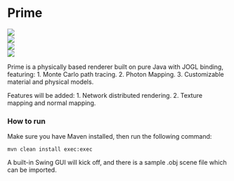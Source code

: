 Prime
=====
<img src="https://avatars1.githubusercontent.com/u/3256712?s=460"/><br/>
<img src="https://cloud.githubusercontent.com/assets/3256712/2883941/7853bb58-d4a2-11e3-8fe7-b27668eb9366.png"/><br/>
<img src="https://cloud.githubusercontent.com/assets/3256712/2883601/ef135e2e-d49d-11e3-9150-48f129c5c414.jpg"/><br/>
<img src="https://cloud.githubusercontent.com/assets/3256712/2883599/eb5b7cda-d49d-11e3-842c-dc63f05b44f3.jpg"/><br/>
<p>
Prime is a physically based renderer built on pure Java with JOGL binding, featuring:
  1. Monte Carlo path tracing.
  2. Photon Mapping.
  3. Customizable material and physical models.


</p>
<p>
Features will be added:
  1. Network distributed rendering.
  2. Texture mapping and normal mapping.

</p>
<h3>How to run</h3>
Make sure you have Maven installed, then run the following command:<br/>
<p><code>mvn clean install exec:exec</code></p>
A built-in Swing GUI will kick off, and there is a sample .obj scene file which can be imported.
